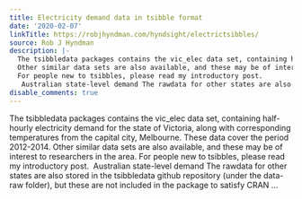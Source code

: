 ```yaml
---
title: Electricity demand data in tsibble format
date: '2020-02-07'
linkTitle: https://robjhyndman.com/hyndsight/electrictsibbles/
source: Rob J Hyndman
description: |-
  The tsibbledata packages contains the vic_elec data set, containing half-hourly electricity demand for the state of Victoria, along with corresponding temperatures from the capital city, Melbourne. These data cover the period 2012-2014.
  Other similar data sets are also available, and these may be of interest to researchers in the area.
  For people new to tsibbles, please read my introductory post.
   Australian state-level demand The rawdata for other states are also stored in the tsibbledata github repository (under the data-raw folder), but these are not included in the package to satisfy CRAN ...
disable_comments: true
---
```

The tsibbledata packages contains the vic_elec data set, containing half-hourly electricity demand for the state of Victoria, along with corresponding temperatures from the capital city, Melbourne. These data cover the period 2012-2014.
Other similar data sets are also available, and these may be of interest to researchers in the area.
For people new to tsibbles, please read my introductory post.
 Australian state-level demand The rawdata for other states are also stored in the tsibbledata github repository (under the data-raw folder), but these are not included in the package to satisfy CRAN ...